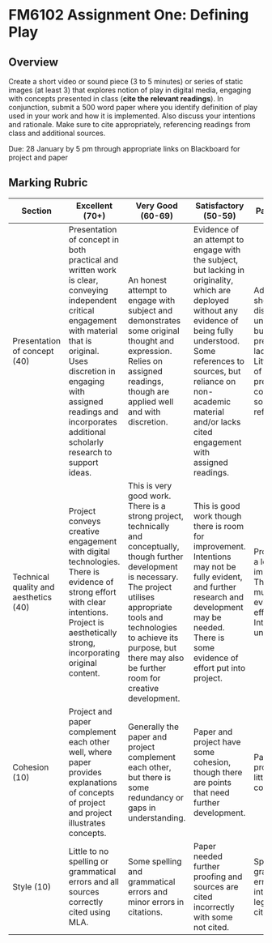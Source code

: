 # FM6102 Assignment One: Defining Play

## Overview

Create a short video or sound piece (3 to 5 minutes) or series of static images (at least 3) that explores notion of play in digital media, engaging with concepts presented in class (**cite the relevant readings**). In conjunction, submit a 500 word paper where you identify definition of play used in your work and how it is implemented. Also discuss your intentions and rationale. Make sure to cite appropriately, referencing readings from class and additional sources.  

Due: 28 January by 5 pm through appropriate links on Blackboard for project and paper  

## Marking Rubric

Section | Excellent (70+) | Very Good (60-69) | Satisfactory (50-59) | Pass (40-49)
---|---|---|---|---
Presentation of concept (40) | Presentation of concept in both practical and written work is clear, conveying independent critical engagement with material that is original. Uses discretion in engaging with assigned readings and incorporates additional scholarly research to support ideas. | An honest attempt to engage with subject and demonstrates some original thought and expression. Relies on assigned readings, though are applied well and with discretion. |Evidence of an attempt to engage with the subject, but lacking in originality, which are deployed without any evidence of being fully understood. Some references to sources, but reliance on non-academic material and/or lacks cited engagement with assigned readings. | Adequate, shows some display of understanding, but is poorly presented and lacking detail. Little display of effort to present concept. No sources are referenced.  
Technical quality and aesthetics (40) | Project conveys creative engagement with digital technologies. There is evidence of strong effort with clear intentions. Project is aesthetically strong, incorporating original content. | This is very good work. There is a strong project, technically and conceptually, though further development is necessary. The project utilises appropriate tools and technologies to achieve its purpose, but there may also be further room for creative development. | This is good work though there is room for improvement. Intentions may not be fully evident, and further research and development may be needed. There is some evidence of effort put into project. | Project needs a lot of improving. There is not much evidence of effort. Intentions are unclear.  
Cohesion (10) | Project and paper complement each other well, where paper provides explanations of concepts of project and project illustrates concepts. | Generally the paper and project complement each other, but there is some redundancy or gaps in understanding. | Paper and project have some cohesion, though there are points that need further development. | Paper and project have little if any connection.  
Style (10) | Little to no spelling or grammatical errors and all sources correctly cited using MLA. | Some spelling and grammatical errors and minor errors in citations. | Paper needed further proofing and sources are cited incorrectly with some not cited. | Spelling and grammatical errors interfere with legibility. No citations.
